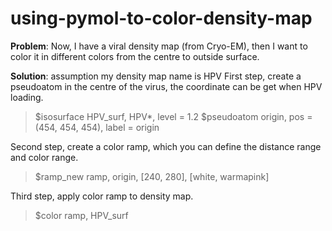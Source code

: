 # using-pymol-to-color-density-map

**Problem**: 
Now, I have a viral density map (from Cryo-EM), then I want to color it in different colors from the centre to outside surface.


**Solution**:
assumption my density map name is HPV
First step, create a pseudoatom in the centre of the virus, the coordinate can be get when HPV loading.

>$isosurface HPV_surf, HPV*, level = 1.2
>$pseudoatom origin, pos = (454, 454, 454), label = origin

Second step, create a color ramp, which you can define the distance range and color range.

>$ramp_new ramp, origin, [240, 280], [white, warmapink]

Third step, apply color ramp to density map.

>$color ramp, HPV_surf
